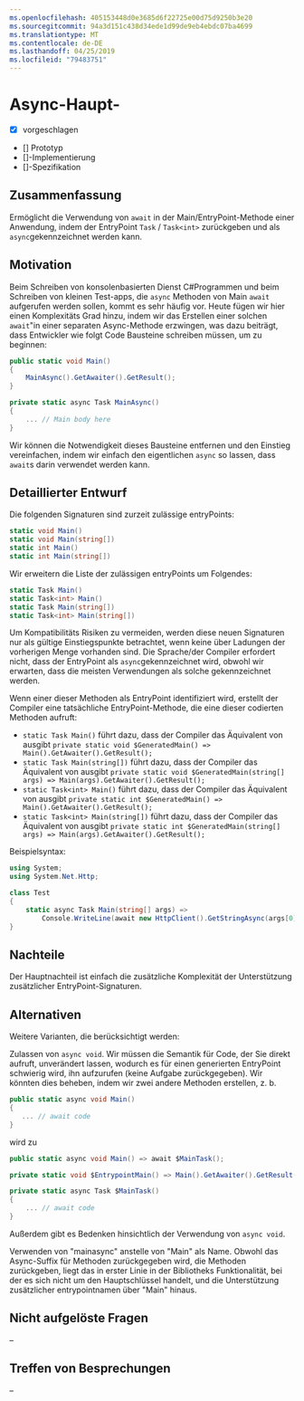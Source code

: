 ```yaml
---
ms.openlocfilehash: 405153448d0e3685d6f22725e00d75d9250b3e20
ms.sourcegitcommit: 94a3d151c438d34ede1d99de9eb4ebdc07ba4699
ms.translationtype: MT
ms.contentlocale: de-DE
ms.lasthandoff: 04/25/2019
ms.locfileid: "79483751"
---
```

# <a name="async-main"></a>Async-Haupt-

* [x] vorgeschlagen
* [] Prototyp
* []-Implementierung
* []-Spezifikation

## <a name="summary"></a>Zusammenfassung
[summary]: #summary

Ermöglicht die Verwendung von `await` in der Main/EntryPoint-Methode einer Anwendung, indem der EntryPoint `Task` / `Task<int>` zurückgeben und als `async`gekennzeichnet werden kann.

## <a name="motivation"></a>Motivation
[motivation]: #motivation

Beim Schreiben von konsolenbasierten Dienst C#Programmen und beim Schreiben von kleinen Test-apps, die `async` Methoden von Main `await` aufgerufen werden sollen, kommt es sehr häufig vor.  Heute fügen wir hier einen Komplexitäts Grad hinzu, indem wir das Erstellen einer solchen `await`"in einer separaten Async-Methode erzwingen, was dazu beiträgt, dass Entwickler wie folgt Code Bausteine schreiben müssen, um zu beginnen:

```csharp
public static void Main()
{
    MainAsync().GetAwaiter().GetResult();
}

private static async Task MainAsync()
{
    ... // Main body here
}
```

Wir können die Notwendigkeit dieses Bausteine entfernen und den Einstieg vereinfachen, indem wir einfach den eigentlichen `async` so lassen, dass `await`s darin verwendet werden kann.

## <a name="detailed-design"></a>Detaillierter Entwurf
[design]: #detailed-design

Die folgenden Signaturen sind zurzeit zulässige entryPoints:

```csharp
static void Main()
static void Main(string[])
static int Main()
static int Main(string[])
```

Wir erweitern die Liste der zulässigen entryPoints um Folgendes:

```csharp
static Task Main()
static Task<int> Main()
static Task Main(string[])
static Task<int> Main(string[])
```

Um Kompatibilitäts Risiken zu vermeiden, werden diese neuen Signaturen nur als gültige Einstiegspunkte betrachtet, wenn keine über Ladungen der vorherigen Menge vorhanden sind.
Die Sprache/der Compiler erfordert nicht, dass der EntryPoint als `async`gekennzeichnet wird, obwohl wir erwarten, dass die meisten Verwendungen als solche gekennzeichnet werden.

Wenn einer dieser Methoden als EntryPoint identifiziert wird, erstellt der Compiler eine tatsächliche EntryPoint-Methode, die eine dieser codierten Methoden aufruft:
- ```static Task Main()``` führt dazu, dass der Compiler das Äquivalent von ausgibt ```private static void $GeneratedMain() => Main().GetAwaiter().GetResult();```
- ```static Task Main(string[])``` führt dazu, dass der Compiler das Äquivalent von ausgibt ```private static void $GeneratedMain(string[] args) => Main(args).GetAwaiter().GetResult();```
- ```static Task<int> Main()``` führt dazu, dass der Compiler das Äquivalent von ausgibt ```private static int $GeneratedMain() => Main().GetAwaiter().GetResult();```
- ```static Task<int> Main(string[])``` führt dazu, dass der Compiler das Äquivalent von ausgibt ```private static int $GeneratedMain(string[] args) => Main(args).GetAwaiter().GetResult();```

Beispielsyntax:

```csharp
using System;
using System.Net.Http;

class Test
{
    static async Task Main(string[] args) =>
        Console.WriteLine(await new HttpClient().GetStringAsync(args[0]));
}
```

## <a name="drawbacks"></a>Nachteile
[drawbacks]: #drawbacks

Der Hauptnachteil ist einfach die zusätzliche Komplexität der Unterstützung zusätzlicher EntryPoint-Signaturen.

## <a name="alternatives"></a>Alternativen
[alternatives]: #alternatives

Weitere Varianten, die berücksichtigt werden:

Zulassen von `async void`.  Wir müssen die Semantik für Code, der Sie direkt aufruft, unverändert lassen, wodurch es für einen generierten EntryPoint schwierig wird, ihn aufzurufen (keine Aufgabe zurückgegeben).  Wir könnten dies beheben, indem wir zwei andere Methoden erstellen, z. b.

```csharp
public static async void Main()
{
   ... // await code
}
```

wird zu

```csharp
public static async void Main() => await $MainTask();

private static void $EntrypointMain() => Main().GetAwaiter().GetResult();

private static async Task $MainTask()
{
    ... // await code
}
```

Außerdem gibt es Bedenken hinsichtlich der Verwendung von `async void`.

Verwenden von "mainasync" anstelle von "Main" als Name.  Obwohl das Async-Suffix für Methoden zurückgegeben wird, die Methoden zurückgeben, liegt das in erster Linie in der Bibliotheks Funktionalität, bei der es sich nicht um den Hauptschlüssel handelt, und die Unterstützung zusätzlicher entrypointnamen über "Main" hinaus.

## <a name="unresolved-questions"></a>Nicht aufgelöste Fragen
[unresolved]: #unresolved-questions

–

## <a name="design-meetings"></a>Treffen von Besprechungen

–
